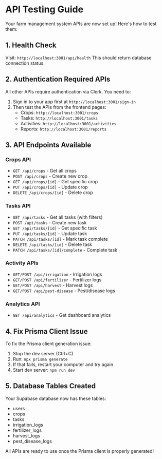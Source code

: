 # API Testing Guide

Your farm management system APIs are now set up! Here's how to test them:

## 1. Health Check

Visit: `http://localhost:3001/api/health`
This should return database connection status.

## 2. Authentication Required APIs

All other APIs require authentication via Clerk. You need to:

1. Sign in to your app first at `http://localhost:3001/sign-in`
2. Then test the APIs from the frontend pages:
   - Crops: `http://localhost:3001/crops`
   - Tasks: `http://localhost:3001/tasks`
   - Activities: `http://localhost:3001/activities`
   - Reports: `http://localhost:3001/reports`

## 3. API Endpoints Available

### Crops API

- `GET /api/crops` - Get all crops
- `POST /api/crops` - Create new crop
- `GET /api/crops/[id]` - Get specific crop
- `PUT /api/crops/[id]` - Update crop
- `DELETE /api/crops/[id]` - Delete crop

### Tasks API

- `GET /api/tasks` - Get all tasks (with filters)
- `POST /api/tasks` - Create new task
- `GET /api/tasks/[id]` - Get specific task
- `PUT /api/tasks/[id]` - Update task
- `PATCH /api/tasks/[id]` - Mark task complete
- `DELETE /api/tasks/[id]` - Delete task
- `PATCH /api/tasks/[id]/complete` - Complete task

### Activity APIs

- `GET/POST /api/irrigation` - Irrigation logs
- `GET/POST /api/fertilizer` - Fertilizer logs
- `GET/POST /api/harvest` - Harvest logs
- `GET/POST /api/pest-disease` - Pest/disease logs

### Analytics API

- `GET /api/analytics` - Get dashboard analytics

## 4. Fix Prisma Client Issue

To fix the Prisma client generation issue:

1. Stop the dev server (Ctrl+C)
2. Run: `npx prisma generate`
3. If that fails, restart your computer and try again
4. Start dev server: `npm run dev`

## 5. Database Tables Created

Your Supabase database now has these tables:

- users
- crops
- tasks
- irrigation_logs
- fertilizer_logs
- harvest_logs
- pest_disease_logs

All APIs are ready to use once the Prisma client is properly generated!
